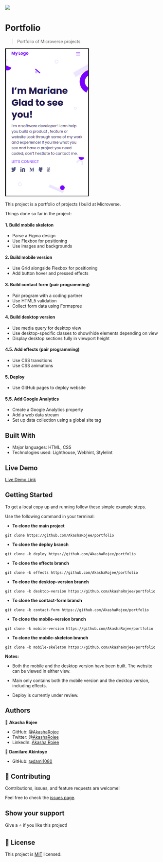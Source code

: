 ![](https://img.shields.io/badge/Microverse-blueviolet)

# Portfolio

> Portfolio of Microverse projects

![screenshot](images/portfolio.png)

This project is a portfolio of projects I build at Microverse.

Things done so far in the project:

#### 1. Build mobile skeleton

* Parse a Figma design
* Use Flexbox for positioning
* Use images and backgrounds

#### 2. Build mobile version

* Use Grid alongside Flexbox for positioning
* Add button hover and pressed effects

#### 3. Build contact form (pair programming)

* Pair program with a coding partner
* Use HTML5 validation
* Collect form data using Formspree

#### 4. Build desktop version

* Use media query for desktop view
* Use desktop-specific classes to show/hide elements depending on view
* Display desktop sections fully in viewport height

#### 4.5. Add effects (pair programming)

* Use CSS transitions
* Use CSS animations

#### 5. Deploy

* Use GitHub pages to deploy website

#### 5.5. Add Google Analytics

* Create a Google Analytics property
* Add a web data stream
* Set up data collection using a global site tag

## Built With

- Major languages: HTML, CSS
- Technologies used: Lighthouse, Webhint, Stylelint

## Live Demo

[Live Demo Link](https://akasharojee.github.io/portfolio/)

## Getting Started

To get a local copy up and running follow these simple example steps.

Use the following command in your terminal:

* **To clone the main project**
```
git clone https://github.com/AkashaRojee/portfolio
```

* **To clone the deploy branch**

```
git clone -b deploy https://github.com/AkashaRojee/portfolio
```

* **To clone the effects branch**

```
git clone -b effects https://github.com/AkashaRojee/portfolio
```

* **To clone the desktop-version branch**

```
git clone -b desktop-version https://github.com/AkashaRojee/portfolio
```

* **To clone the contact-form branch**

```
git clone -b contact-form https://github.com/AkashaRojee/portfolio
```

* **To clone the mobile-version branch**

```
git clone -b mobile-version https://github.com/AkashaRojee/portfolio
```

* **To clone the mobile-skeleton branch**

```
git clone -b mobile-skeleton https://github.com/AkashaRojee/portfolio
```

**Notes:**

* Both the mobile and the desktop version have been built. The website can be viewed in either view.

* Main only contains both the mobile version and the desktop version, including effects.

* Deploy is currently under review.

## Authors

👤 **Akasha Rojee**

- GitHub: [@AkashaRojee](https://github.com/AkashaRojee)
- Twitter: [@AkashaRojee](https://twitter.com/AkashaRojee)
- LinkedIn: [Akasha Rojee](https://linkedin.com/in/AkashaRojee)

👤 **Damilare Akintoye**

- GitHub: [@dami1080](https://github.com/dami1080)

## 🤝 Contributing

Contributions, issues, and feature requests are welcome!

Feel free to check the [issues page](https://github.com/AkashaRojee/portfolio/issues).

## Show your support

Give a ⭐️ if you like this project!

## 📝 License

This project is [MIT](./MIT.md) licensed.